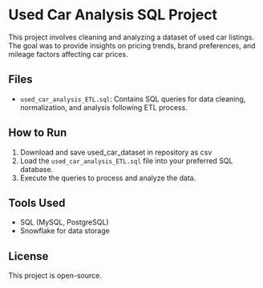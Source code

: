 # Used Car Analysis SQL Project

This project involves cleaning and analyzing a dataset of used car listings. The goal was to provide insights on pricing trends, brand preferences, and mileage factors affecting car prices.

## Files
- `used_car_analysis_ETL.sql`: Contains SQL queries for data cleaning, normalization, and analysis following ETL process.

## How to Run
1. Download and save used_car_dataset in repository as csv
2. Load the `used_car_analysis_ETL.sql` file into your preferred SQL database.
3. Execute the queries to process and analyze the data.

## Tools Used
- SQL (MySQL, PostgreSQL)
- Snowflake for data storage

## License
This project is open-source.
